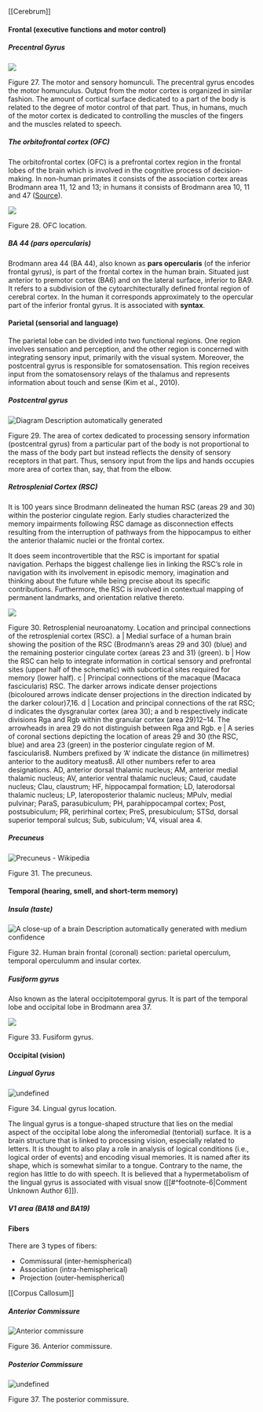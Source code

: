[[Cerebrum]]
#### Frontal (executive functions and motor control)

##### Precentral Gyrus

![](<2 - Source Material/Masters/attachments/Attachment 22.png>)

Figure 27. The motor and sensory homunculi. The precentral gyrus encodes the motor homunculus. Output from the motor cortex is organized in similar fashion. The amount of cortical surface dedicated to a part of the body is related to the degree of motor control of that part. Thus, in humans, much of the motor cortex is dedicated to controlling the muscles of the fingers and the muscles related to speech.

##### The orbitofrontal cortex (OFC)

The orbitofrontal cortex (OFC) is a prefrontal cortex region in the frontal lobes of the brain which is involved in the cognitive process of decision-making. In non-human primates it consists of the association cortex areas Brodmann area 11, 12 and 13; in humans it consists of Brodmann area 10, 11 and 47 ([Source](https://en.wikipedia.org/wiki/Orbitofrontal_cortex)).

![](<2 - Source Material/Masters/attachments/Attachment 23.png>)

Figure 28. OFC location.

##### BA 44 (pars opercularis)

Brodmann area 44 (BA 44), also known as **pars opercularis** (of the inferior frontal gyrus), is part of the frontal cortex in the human brain. Situated just anterior to premotor cortex (BA6) and on the lateral surface, inferior to BA9. It refers to a subdivision of the cytoarchitecturally defined frontal region of cerebral cortex. In the human it corresponds approximately to the opercular part of the inferior frontal gyrus. It is associated with **syntax**.

#### Parietal (sensorial and language)

The parietal lobe can be divided into two functional regions. One region involves sensation and perception, and the other region is concerned with integrating sensory input, primarily with the visual system. Moreover, the postcentral gyrus is responsible for somatosensation. This region receives input from the somatosensory relays of the thalamus and represents information about touch and sense (Kim et al., 2010).

##### Postcentral gyrus

![Diagram  Description automatically generated](<2 - Source Material/Masters/attachments/Diagram  Description automatically generated 1.png>)

Figure 29. The area of cortex dedicated to processing sensory information (postcentral gyrus) from a particular part of the body is not proportional to the mass of the body part but instead reflects the density of sensory receptors in that part. Thus, sensory input from the lips and hands occupies more area of cortex than, say, that from the elbow.

##### Retrosplenial Cortex (RSC)

It is 100 years since Brodmann delineated the human RSC (areas 29 and 30) within the posterior cingulate region. Early studies characterized the memory impairments following RSC damage as disconnection effects resulting from the interruption of pathways from the hippocampus to either the anterior thalamic nuclei or the frontal cortex.

It does seem incontrovertible that the RSC is important for spatial navigation. Perhaps the biggest challenge lies in linking the RSC’s role in navigation with its involvement in episodic memory, imagination and thinking about the future while being precise about its specific contributions. Furthermore, the RSC is involved in contextual mapping of permanent landmarks, and orientation relative thereto.

![](<2 - Source Material/Masters/attachments/Attachment 24.png>)

Figure 30. Retrosplenial neuroanatomy. Location and principal connections of the retrosplenial cortex (RSC). a | Medial surface of a human brain showing the position of the RSC (Brodmann’s areas 29 and 30) (blue) and the remaining posterior cingulate cortex (areas 23 and 31) (green). b | How the RSC can help to integrate information in cortical sensory and prefrontal sites (upper half of the schematic) with subcortical sites required for memory (lower half). c | Principal connections of the macaque (Macaca fascicularis) RSC. The darker arrows indicate denser projections (bicoloured arrows indicate denser projections in the direction indicated by the darker colour)7,16. d | Location and principal connections of the rat RSC; d indicates the dysgranular cortex (area 30); a and b respectively indicate divisions Rga and Rgb within the granular cortex (area 29)12–14. The arrowheads in area 29 do not distinguish between Rga and Rgb. e | A series of coronal sections depicting the location of areas 29 and 30 (the RSC, blue) and area 23 (green) in the posterior cingulate region of M. fascicularis8. Numbers prefixed by ‘A’ indicate the distance (in millimetres) anterior to the auditory meatus8. All other numbers refer to area designations. AD, anterior dorsal thalamic nucleus; AM, anterior medial thalamic nucleus; AV, anterior ventral thalamic nucleus; Caud, caudate nucleus; Clau, claustrum; HF, hippocampal formation; LD, laterodorsal thalamic nucleus; LP, lateroposterior thalamic nucleus; MPulv, medial pulvinar; ParaS, parasubiculum; PH, parahippocampal cortex; Post, postsubiculum; PR, perirhinal cortex; PreS, presubiculum; STSd, dorsal superior temporal sulcus; Sub, subiculum; V4, visual area 4.

##### Precuneus

![Precuneus - Wikipedia](<2 - Source Material/Masters/attachments/Precuneus - Wikipedia.png>)

Figure 31. The precuneus.

#### Temporal (hearing, smell, and short-term memory)

##### Insula (taste)

![A close-up of a brain  Description automatically generated with medium confidence](<2 - Source Material/Masters/attachments/A close-up of a brain  Description automatically generated with medium confidence.jpeg>)

Figure 32. Human brain frontal (coronal) section: parietal operculum, temporal operculumm and insular cortex.

##### Fusiform gyrus

Also known as the lateral occipitotemporal gyrus. It is part of the temporal lobe and occipital lobe in Brodmann area 37.

![](<2 - Source Material/Masters/attachments/Attachment 25.png>)

Figure 33. Fusiform gyrus.

#### Occipital (vision)

##### Lingual Gyrus

![undefined](<2 - Source Material/Masters/attachments/undefined 2.png>)

Figure 34. Lingual gyrus location.

The lingual gyrus is a tongue-shaped structure that lies on the medial aspect of the occipital lobe along the inferomedial (tentorial) surface. It is a brain structure that is linked to processing vision, especially related to letters. It is thought to also play a role in analysis of logical conditions (i.e., logical order of events) and encoding visual memories. It is named after its shape, which is somewhat similar to a tongue. Contrary to the name, the region has little to do with speech. It is believed that a hypermetabolism of the lingual gyrus is associated with visual snow ([[#^footnote-6|Comment Unknown Author 6]]).

##### V1 area (BA18 and BA19)

#### Fibers

There are 3 types of fibers:

- Commissural (inter-hemispherical)
- Association (intra-hemispherical)
- Projection (outer-hemispherical)

[[Corpus Callosum]]

##### Anterior Commissure

![Anterior commissure](<2 - Source Material/Masters/attachments/Anterior commissure.jpeg>)

Figure 36. Anterior commissure.

##### Posterior Commissure

![undefined](<2 - Source Material/Masters/attachments/undefined 3.png>)

Figure 37. The posterior commissure.